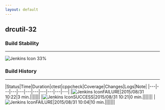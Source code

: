 ```yaml
---
layout: default
---
```

## drcutil-32
### Build Stability
___
![Jenkins Icon](http://jenkinshrg.github.io/images/48x48/health-20to39.png)
33%
  
### Build History
___
|Status|Time|Duration|<span class='badge'>ctest</span>|<span class='badge'>cppcheck</span>|Coverage|Changes|Logs|Note|
|---|---|---|---|---|---|---|---|---|---|
|![Jenkins Icon](http://jenkinshrg.github.io/images/24x24/red.png)FAILURE|2015/08/31 10:22|3 min.|||||||
|![Jenkins Icon](http://jenkinshrg.github.io/images/24x24/blue.png)SUCCESS|2015/08/31 10:21|0 min.|||||||
|![Jenkins Icon](http://jenkinshrg.github.io/images/24x24/red.png)FAILURE|2015/08/31 10:04|10 min.|||||||
